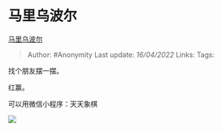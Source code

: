# 马里乌波尔
[马里乌波尔](https://zhuanlan.zhihu.com/p/496185451)

> Author: #Anonymity 
> Last update: *16/04/2022* 
> Links:
> Tags: 

找个朋友摆一摆。

红赢。

可以用微信小程序：天天象棋

![](https://pic3.zhimg.com/v2-c3731047a38367a25b6b02f586c63d9a_b.jpg)